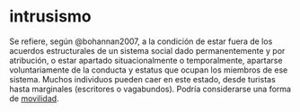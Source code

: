 # intrusismo

Se refiere, según @bohannan2007, a la condición de estar fuera de los acuerdos estructurales de un sistema social dado permanentemente y por atribución, o estar apartado situacionalmente o temporalmente, apartarse voluntariamente de la conducta y estatus que ocupan los miembros de ese sistema. Muchos individuos pueden caer en este estado, desde turistas hasta marginales (escritores o vagabundos). Podría considerarse una forma de [movilidad](movilidad.md).
